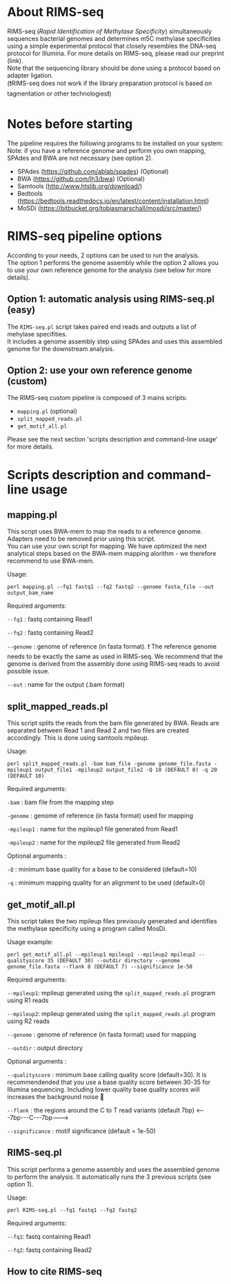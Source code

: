 # About RIMS-seq
RIMS-seq (*Rapid Identification of Methylase Specificity*) simultaneously sequences bacterial genomes and determines m5C methylase specificities using a simple experimental protocol that closely resembles the DNA-seq protocol for Illumina. For more details on RIMS-seq, please read our preprint (link).\
Note that the sequencing library should be done using a protocol based on adapter ligation.\
(:exclamation:RIMS-seq does not work if the library preparation protocol is based on tagmentation or other technologies:exclamation:)

# Notes before starting
The pipeline requires the following programs to be installed on your system:\
Note: if you have a reference genome and perform you own mapping, SPAdes and BWA are not necessary (see option 2).

- SPAdes (https://github.com/ablab/spades) (Optional)
- BWA (https://github.com/lh3/bwa) (Optional)
- Samtools (http://www.htslib.org/download/)
- Bedtools (https://bedtools.readthedocs.io/en/latest/content/installation.html)
- MoSDi (https://bitbucket.org/tobiasmarschall/mosdi/src/master/)

# RIMS-seq pipeline options

According to your needs, 2 options can be used to run the analysis.\
The option 1 performs the genome assembly while the option 2 allows you to use your own reference genome for the analysis (see below for more details).

## Option 1: automatic analysis using RIMS-seq.pl (easy)
The `RIMS-seq.pl` script takes paired end reads and outputs a list of mehylase specifities.\
It includes a genome assembly step using SPAdes and uses this assembled genome for the downstream analysis.

## Option 2: use your own reference genome (custom)
The RIMS-seq custom pipeline is composed of 3 mains scripts:
- `mapping.pl` (optional)
- `split_mapped_reads.pl`
- `get_motif_all.pl`

Please see the next section 'scripts description and command-line usage' for more details.

# Scripts description and command-line usage
## mapping.pl
This script uses BWA-mem to map the reads to a reference genome. Adapters need to be removed prior using this script.\
You can use your own script for mapping. We have optimized the next analytical steps based on the BWA-mem mapping alorithm - we therefore recommend to use BWA-mem.

Usage:
```
perl mapping.pl --fq1 fastq1 --fq2 fastq2 --genome fasta_file --out output_bam_name
```
Required arguments:

`--fq1` : fastq containing Read1

`--fq2` : fastq containing Read2

`--genome` : genome of reference (in fasta format). :exclamation: The reference genome needs to be exactly the same as used in RIMS-seq. We recommend that the genome is derived from the assembly done using RIMS-seq reads to avoid possible issue.

`--out` : name for the output (.bam format)

## split_mapped_reads.pl
This script splits the reads from the bam file generated by BWA. Reads are separated between Read 1 and Read 2 and two files are created accordingly. This is done using samtools mpileup.

Usage:
```
perl split_mapped_reads.pl -bam bam_file -genome genome_file.fasta -mpileup1 output_file1 -mpileup2 output_file2 -Q 10 (DEFAULT 0) -q 20 (DEFAULT 10)
```
Required arguments:

`-bam` : bam file from the mapping step

`-genome` : genome of reference (in fasta format) used for mapping

`-mpileup1` : name for the mpileup1 file generated from Read1

`-mpileup2` : name for the mpileup2 file generated from Read2

Optional arguments : 

`-Q` : minimum base quality for a base to be considered (default=10)

`-q` : minimum mapping quality for an alignment to be used (default=0)
 

## get_motif_all.pl
This script takes the two mpileup files previsouly generated and identifies the methylase specificity using a program called MosDi. 

Usage example:
```
perl get_motif_all.pl --mpileup1 mpileup1 --mpileup2 mpileup2 --qualityscore 35 (DEFAULT 30) --outdir directory --genome genome_file.fasta --flank 8 (DEFAULT 7) --significance 1e-50
```
Required arguments:

`--mpileup1`: mpileup generated using the `split_mapped_reads.pl` program using R1 reads

`--mpileup2`: mpileup generated using the `split_mapped_reads.pl` program using R2 reads

`--genome` : genome of reference (in fasta format) used for mapping 

`--outdir` : output directory

Optional arguments : 

`--qualityscore` : minimum base calling quality score (default=30). It is recommendended that you use a base quality score between 30-35 for Illumina sequencing. Including lower quality base quality scores will increases the background noise :thinking:

`--flank` : the regions around the C to T read variants (default 7bp) <---7bp---C---7bp---> 

`--significance` : motif significance (default = 1e-50) 


## RIMS-seq.pl
This script performs a genome assembly and uses the assembled genome to perform the analysis. It automatically runs the 3 previous scripts (see option 1).

Usage:
```
perl RIMS-seq.pl --fq1 fastq1 --fq2 fastq2
```

Required arguments:

`--fq1`: fastq containing Read1

`--fq2`: fastq containing Read2


## How to cite RIMS-seq



